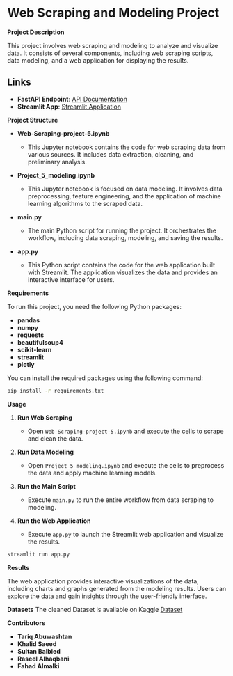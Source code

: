 
# **Web Scraping and Modeling Project**

**Project Description**

This project involves web scraping and modeling to analyze and visualize data. It consists of several components, including web scraping scripts, data modeling, and a web application for displaying the results.

## Links

- **FastAPI Endpoint**: [API Documentation](https://project-5-itbj.onrender.com)
- **Streamlit App**: [Streamlit Application](https://usecase-8-project-5.streamlit.app/)

**Project Structure**

- **Web-Scraping-project-5.ipynb**
  - This Jupyter notebook contains the code for web scraping data from various sources. It includes data extraction, cleaning, and preliminary analysis.

- **Project_5_modeling.ipynb**
  - This Jupyter notebook is focused on data modeling. It involves data preprocessing, feature engineering, and the application of machine learning algorithms to the scraped data.

- **main.py**
  - The main Python script for running the project. It orchestrates the workflow, including data scraping, modeling, and saving the results.

- **app.py**
  - This Python script contains the code for the web application built with Streamlit. The application visualizes the data and provides an interactive interface for users.

**Requirements**

To run this project, you need the following Python packages:

- **pandas**
- **numpy**
- **requests**
- **beautifulsoup4**
- **scikit-learn**
- **streamlit**
- **plotly**

You can install the required packages using the following command:

```sh
pip install -r requirements.txt
```

**Usage**

1. **Run Web Scraping**
   - Open `Web-Scraping-project-5.ipynb` and execute the cells to scrape and clean the data.
   
2. **Run Data Modeling**
   - Open `Project_5_modeling.ipynb` and execute the cells to preprocess the data and apply machine learning models.
   
3. **Run the Main Script**
   - Execute `main.py` to run the entire workflow from data scraping to modeling.
   
4. **Run the Web Application**
   - Execute `app.py` to launch the Streamlit web application and visualize the results.

```sh
streamlit run app.py
```

**Results**

The web application provides interactive visualizations of the data, including charts and graphs generated from the modeling results. Users can explore the data and gain insights through the user-friendly interface.

**Datasets**
The cleaned Dataset is available on Kaggle [Dataset](https://www.kaggle.com/datasets/tariqwashtan/riyadh-restaurants-dataset)

**Contributors**

- **Tariq Abuwashtan**
- **Khalid Saeed** 
- **Sultan Balbied**
- **Raseel Alhaqbani**
- **Fahad Almalki**



